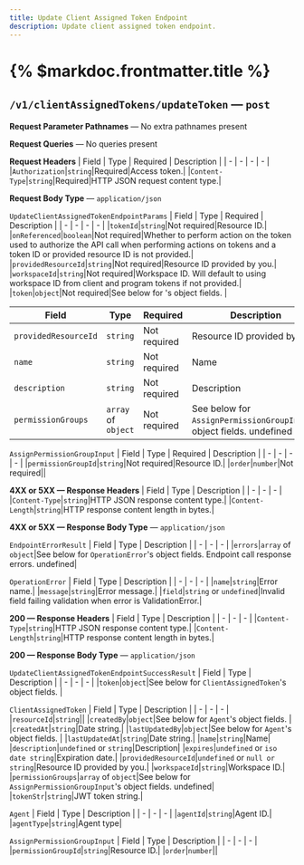 ```yaml
---
title: Update Client Assigned Token Endpoint
description: Update client assigned token endpoint.
---
```


# {% $markdoc.frontmatter.title %}
## `/v1/clientAssignedTokens/updateToken` — `post`
**Request Parameter Pathnames** — No extra pathnames present

**Request Queries** — No queries present

**Request Headers**
| Field | Type | Required | Description |
| - | - | - | - |
|`Authorization`|`string`|Required|Access token.|
|`Content-Type`|`string`|Required|HTTP JSON request content type.|

**Request Body Type** — `application/json`

`UpdateClientAssignedTokenEndpointParams`
| Field | Type | Required | Description |
| - | - | - | - |
|`tokenId`|`string`|Not required|Resource ID.|
|`onReferenced`|`boolean`|Not required|Whether to perform action on the token used to authorize the API call when performing actions on tokens and a token ID or provided resource ID is not provided.|
|`providedResourceId`|`string`|Not required|Resource ID provided by you.|
|`workspaceId`|`string`|Not required|Workspace ID. Will default to using workspace ID from client and program tokens if not provided.|
|`token`|`object`|Not required|See below for 's object fields. |

| Field | Type | Required | Description |
| - | - | - | - |
|`providedResourceId`|`string`|Not required|Resource ID provided by you.|
|`name`|`string`|Not required|Name|
|`description`|`string`|Not required|Description|
|`permissionGroups`|`array` of `object`|Not required|See below for `AssignPermissionGroupInput`'s object fields.  undefined|

`AssignPermissionGroupInput`
| Field | Type | Required | Description |
| - | - | - | - |
|`permissionGroupId`|`string`|Not required|Resource ID.|
|`order`|`number`|Not required||

**4XX or 5XX  —  Response Headers**
| Field | Type | Description |
| - | - | - |
|`Content-Type`|`string`|HTTP JSON response content type.|
|`Content-Length`|`string`|HTTP response content length in bytes.|

**4XX or 5XX  —  Response Body Type** — `application/json`

`EndpointErrorResult`
| Field | Type | Description |
| - | - | - |
|`errors`|`array` of `object`|See below for `OperationError`'s object fields. Endpoint call response errors. undefined|

`OperationError`
| Field | Type | Description |
| - | - | - |
|`name`|`string`|Error name.|
|`message`|`string`|Error message.|
|`field`|`string` or `undefined`|Invalid field failing validation when error is ValidationError.|

**200  —  Response Headers**
| Field | Type | Description |
| - | - | - |
|`Content-Type`|`string`|HTTP JSON response content type.|
|`Content-Length`|`string`|HTTP response content length in bytes.|

**200  —  Response Body Type** — `application/json`

`UpdateClientAssignedTokenEndpointSuccessResult`
| Field | Type | Description |
| - | - | - |
|`token`|`object`|See below for `ClientAssignedToken`'s object fields. |

`ClientAssignedToken`
| Field | Type | Description |
| - | - | - |
|`resourceId`|`string`||
|`createdBy`|`object`|See below for `Agent`'s object fields. |
|`createdAt`|`string`|Date string.|
|`lastUpdatedBy`|`object`|See below for `Agent`'s object fields. |
|`lastUpdatedAt`|`string`|Date string.|
|`name`|`string`|Name|
|`description`|`undefined` or `string`|Description|
|`expires`|`undefined` or `iso date string`|Expiration date.|
|`providedResourceId`|`undefined` or `null or string`|Resource ID provided by you.|
|`workspaceId`|`string`|Workspace ID.|
|`permissionGroups`|`array` of `object`|See below for `AssignPermissionGroupInput`'s object fields.  undefined|
|`tokenStr`|`string`|JWT token string.|

`Agent`
| Field | Type | Description |
| - | - | - |
|`agentId`|`string`|Agent ID.|
|`agentType`|`string`|Agent type|

`AssignPermissionGroupInput`
| Field | Type | Description |
| - | - | - |
|`permissionGroupId`|`string`|Resource ID.|
|`order`|`number`||


